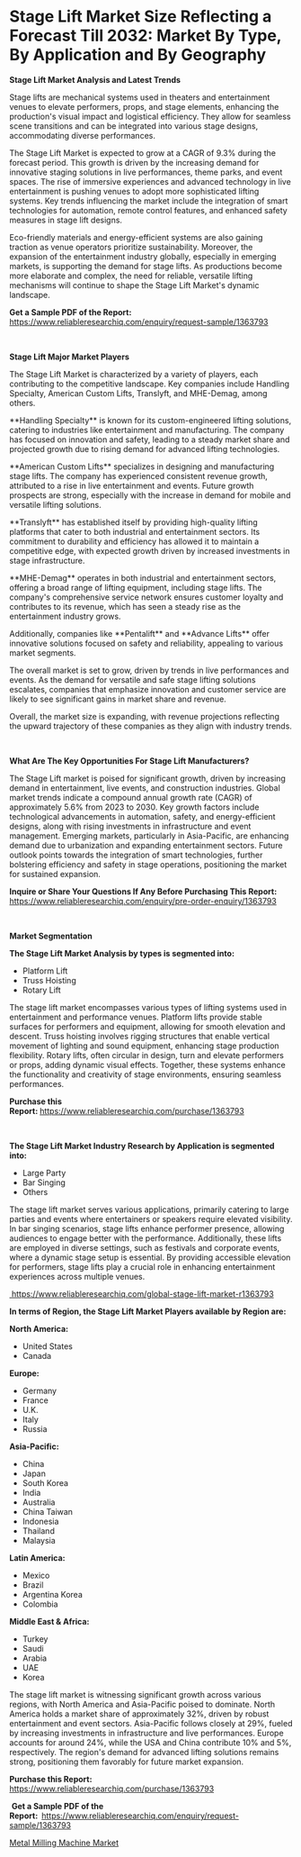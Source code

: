 <p><h1>Stage Lift Market Size Reflecting a Forecast Till 2032: Market By Type, By Application and By Geography</h1></p><p><strong>Stage Lift Market Analysis and Latest Trends</strong></p>
<p><p>Stage lifts are mechanical systems used in theaters and entertainment venues to elevate performers, props, and stage elements, enhancing the production's visual impact and logistical efficiency. They allow for seamless scene transitions and can be integrated into various stage designs, accommodating diverse performances.</p><p>The Stage Lift Market is expected to grow at a CAGR of 9.3% during the forecast period. This growth is driven by the increasing demand for innovative staging solutions in live performances, theme parks, and event spaces. The rise of immersive experiences and advanced technology in live entertainment is pushing venues to adopt more sophisticated lifting systems. Key trends influencing the market include the integration of smart technologies for automation, remote control features, and enhanced safety measures in stage lift designs. </p><p>Eco-friendly materials and energy-efficient systems are also gaining traction as venue operators prioritize sustainability. Moreover, the expansion of the entertainment industry globally, especially in emerging markets, is supporting the demand for stage lifts. As productions become more elaborate and complex, the need for reliable, versatile lifting mechanisms will continue to shape the Stage Lift Market's dynamic landscape.</p></p>
<p><strong>Get a Sample PDF of the Report:&nbsp;</strong> <a href="https://www.reliableresearchiq.com/enquiry/request-sample/1363793?utm_campaign=2224&utm_medium=2&utm_source=Github&utm_content=ia&utm_term=19022025&utm_id=stage-lift">https://www.reliableresearchiq.com/enquiry/request-sample/1363793</a></p>
<p>&nbsp;</p>
<p><strong>Stage Lift Major Market Players</strong></p>
<p><p>The Stage Lift Market is characterized by a variety of players, each contributing to the competitive landscape. Key companies include Handling Specialty, American Custom Lifts, Translyft, and MHE-Demag, among others. </p><p>**Handling Specialty** is known for its custom-engineered lifting solutions, catering to industries like entertainment and manufacturing. The company has focused on innovation and safety, leading to a steady market share and projected growth due to rising demand for advanced lifting technologies.</p><p>**American Custom Lifts** specializes in designing and manufacturing stage lifts. The company has experienced consistent revenue growth, attributed to a rise in live entertainment and events. Future growth prospects are strong, especially with the increase in demand for mobile and versatile lifting solutions.</p><p>**Translyft** has established itself by providing high-quality lifting platforms that cater to both industrial and entertainment sectors. Its commitment to durability and efficiency has allowed it to maintain a competitive edge, with expected growth driven by increased investments in stage infrastructure.</p><p>**MHE-Demag** operates in both industrial and entertainment sectors, offering a broad range of lifting equipment, including stage lifts. The company's comprehensive service network ensures customer loyalty and contributes to its revenue, which has seen a steady rise as the entertainment industry grows.</p><p>Additionally, companies like **Pentalift** and **Advance Lifts** offer innovative solutions focused on safety and reliability, appealing to various market segments. </p><p>The overall market is set to grow, driven by trends in live performances and events. As the demand for versatile and safe stage lifting solutions escalates, companies that emphasize innovation and customer service are likely to see significant gains in market share and revenue.</p><p>Overall, the market size is expanding, with revenue projections reflecting the upward trajectory of these companies as they align with industry trends.</p></p>
<p>&nbsp;</p>
<p><strong>What Are The Key Opportunities For Stage Lift Manufacturers?</strong></p>
<p><p>The Stage Lift market is poised for significant growth, driven by increasing demand in entertainment, live events, and construction industries. Global market trends indicate a compound annual growth rate (CAGR) of approximately 5.6% from 2023 to 2030. Key growth factors include technological advancements in automation, safety, and energy-efficient designs, along with rising investments in infrastructure and event management. Emerging markets, particularly in Asia-Pacific, are enhancing demand due to urbanization and expanding entertainment sectors. Future outlook points towards the integration of smart technologies, further bolstering efficiency and safety in stage operations, positioning the market for sustained expansion.</p></p>
<p><strong>Inquire or Share Your Questions If Any Before Purchasing This Report:</strong> <a href="https://www.reliableresearchiq.com/enquiry/pre-order-enquiry/1363793?utm_campaign=2224&utm_medium=2&utm_source=Github&utm_content=ia&utm_term=19022025&utm_id=stage-lift">https://www.reliableresearchiq.com/enquiry/pre-order-enquiry/1363793</a></p>
<p>&nbsp;</p>
<p><strong>Market Segmentation</strong></p>
<p><strong>The Stage Lift Market Analysis by types is segmented into:</strong></p>
<p><ul><li>Platform Lift</li><li>Truss Hoisting</li><li>Rotary Lift</li></ul></p>
<p><p>The stage lift market encompasses various types of lifting systems used in entertainment and performance venues. Platform lifts provide stable surfaces for performers and equipment, allowing for smooth elevation and descent. Truss hoisting involves rigging structures that enable vertical movement of lighting and sound equipment, enhancing stage production flexibility. Rotary lifts, often circular in design, turn and elevate performers or props, adding dynamic visual effects. Together, these systems enhance the functionality and creativity of stage environments, ensuring seamless performances.</p></p>
<p><strong>Purchase this Report:&nbsp;</strong><a href="https://www.reliableresearchiq.com/purchase/1363793?utm_campaign=2224&utm_medium=2&utm_source=Github&utm_content=ia&utm_term=19022025&utm_id=stage-lift">https://www.reliableresearchiq.com/purchase/1363793</a></p>
<p>&nbsp;</p>
<p><strong>The Stage Lift Market Industry Research by Application is segmented into:</strong></p>
<p><ul><li>Large Party</li><li>Bar Singing</li><li>Others</li></ul></p>
<p><p>The stage lift market serves various applications, primarily catering to large parties and events where entertainers or speakers require elevated visibility. In bar singing scenarios, stage lifts enhance performer presence, allowing audiences to engage better with the performance. Additionally, these lifts are employed in diverse settings, such as festivals and corporate events, where a dynamic stage setup is essential. By providing accessible elevation for performers, stage lifts play a crucial role in enhancing entertainment experiences across multiple venues.</p></p>
<p><a href="https://www.reliableresearchiq.com/global-stage-lift-market-r1363793?utm_campaign=2224&utm_medium=2&utm_source=Github&utm_content=ia&utm_term=19022025&utm_id=stage-lift">&nbsp;https://www.reliableresearchiq.com/global-stage-lift-market-r1363793</a></p>
<p><strong>In terms of Region, the Stage Lift Market Players available by Region are:</strong></p>
<p>
    <p> <strong> North America: </strong>
        <ul>
            <li>United States</li>
            <li>Canada</li>
        </ul>
        </p> 
    <p> <strong> Europe: </strong>
        <ul>
            <li>Germany</li>
            <li>France</li>
            <li>U.K.</li>
            <li>Italy</li>
            <li>Russia</li>
        </ul>
        </p> 
    <p> <strong> Asia-Pacific: </strong>
        <ul>
            <li>China</li>
            <li>Japan</li>
            <li>South Korea</li>
            <li>India</li>
            <li>Australia</li>
            <li>China Taiwan</li>
            <li>Indonesia</li>
            <li>Thailand</li>
            <li>Malaysia</li>
        </ul>
        </p> 
    <p> <strong> Latin America: </strong>
        <ul>
            <li>Mexico</li>
            <li>Brazil</li>
            <li>Argentina Korea</li>
            <li>Colombia</li>
        </ul>
        </p> 
    <p> <strong> Middle East & Africa: </strong>
        <ul>
            <li>Turkey</li>
            <li>Saudi</li>
            <li>Arabia</li>
            <li>UAE</li>
            <li>Korea</li>
        </ul>
    </p>
    </p>
<p><p>The stage lift market is witnessing significant growth across various regions, with North America and Asia-Pacific poised to dominate. North America holds a market share of approximately 32%, driven by robust entertainment and event sectors. Asia-Pacific follows closely at 29%, fueled by increasing investments in infrastructure and live performances. Europe accounts for around 24%, while the USA and China contribute 10% and 5%, respectively. The region's demand for advanced lifting solutions remains strong, positioning them favorably for future market expansion.</p></p>
<p><strong>Purchase this Report: </strong><a href="https://www.reliableresearchiq.com/purchase/1363793?utm_campaign=2224&utm_medium=2&utm_source=Github&utm_content=ia&utm_term=19022025&utm_id=stage-lift">https://www.reliableresearchiq.com/purchase/1363793</a></p>
<p>&nbsp;<strong>Get a Sample PDF of the Report:&nbsp;&nbsp;</strong><a href="https://www.reliableresearchiq.com/enquiry/request-sample/1363793?utm_campaign=2224&utm_medium=2&utm_source=Github&utm_content=ia&utm_term=19022025&utm_id=stage-lift">https://www.reliableresearchiq.com/enquiry/request-sample/1363793</a></p>
<p><strong></strong></p>
<p><p><a href="https://github.com/gerdabatiskzv9/Market-Research-Report-List-1/blob/main/metal-milling-machine-market.md?utm_campaign=2224&utm_medium=2&utm_source=Github&utm_content=ia&utm_term=19022025&utm_id=stage-lift">Metal Milling Machine Market</a></p></p>